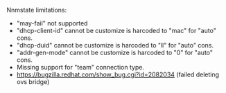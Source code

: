 Nnmstate limitations:
- "may-fail" not supported
- "dhcp-client-id" cannot be customize is harcoded to "mac" for "auto" cons.
- "dhcp-duid" cannot be customize is harcoded to "ll" for "auto" cons.
- "addr-gen-mode" cannot be customize is harcoded to "0" for "auto" cons.
- Missing support for "team" connection type.
- https://bugzilla.redhat.com/show_bug.cgi?id=2082034 (failed deleting ovs bridge)
